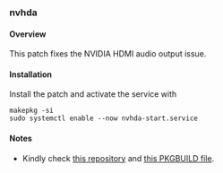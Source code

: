 ### nvhda

#### Overview
This patch fixes the NVIDIA HDMI audio output issue.

#### Installation
Install the patch and activate the service with
```
makepkg -si
sudo systemctl enable --now nvhda-start.service
```

#### Notes
* Kindly check [this repository](https://github.com/hhfeuer/nvhda) and [this PKGBUILD file](https://git.archlinux.org/svntogit/community.git/plain/trunk/PKGBUILD?h=packages/bbswitch).
